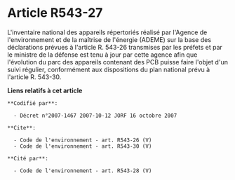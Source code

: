 # Article R543-27

L'inventaire national des appareils répertoriés réalisé par l'Agence de l'environnement et de la maîtrise de l'énergie
(ADEME) sur la base des déclarations prévues à l'article R. 543-26 transmises par les préfets et par le ministre de la
défense est tenu à jour par cette agence afin que l'évolution du parc des appareils contenant des PCB puisse faire l'objet
d'un suivi régulier, conformément aux dispositions du plan national prévu à l'article R. 543-30.

**Liens relatifs à cet article**

	**Codifié par**:

	  - Décret n°2007-1467 2007-10-12 JORF 16 octobre 2007

	**Cite**:

	  - Code de l'environnement - art. R543-26 (V)
	  - Code de l'environnement - art. R543-30 (V)

	**Cité par**:

	  - Code de l'environnement - art. R543-28 (V)
